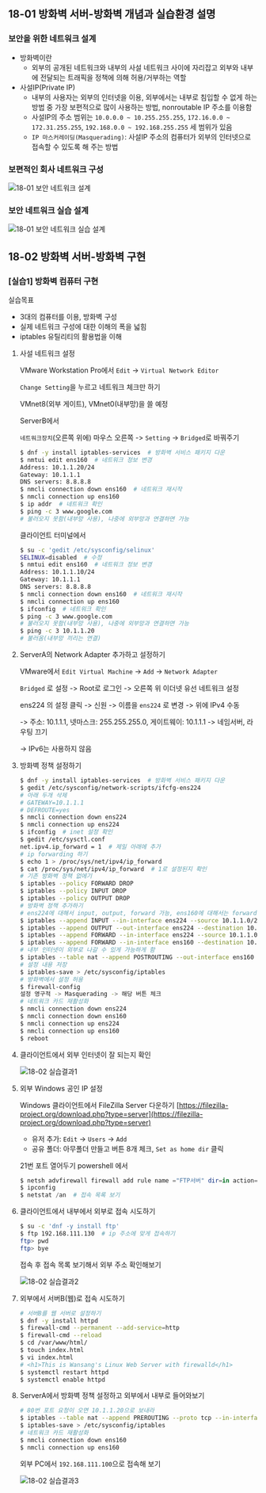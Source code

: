 ## 18-01 방화벽 서버-방화벽 개념과 실습환경 설명

### 보안을 위한 네트워크 설계

- 방화벽이란
  - 외부의 공개된 네트워크와 내부의 사설 네트워크 사이에 자리잡고 외부와 내부에 전달되는 트래픽을 정책에 의해 허용/거부하는 역할
- 사설IP(Private IP)
  - 내부의 사용자는 외부의 인터넷을 이용, 외부에서는 내부로 침입할 수 없게 하는 방법 중 가장 보편적으로 많이 사용하는 방법, nonroutable IP 주소를 이용함
  - 사설IP의 주소 범위는 `10.0.0.0 ~ 10.255.255.255`, `172.16.0.0 ~ 172.31.255.255`, `192.168.0.0 ~ 192.168.255.255` 세 범위가 있음
  - `IP 마스커레이딩(Masquerading)`: 사설IP 주소의 컴퓨터가 외부의 인터넷으로 접속할 수 있도록 해 주는 방법

### 보편적인 회사 네트워크 구성

![18-01 보안 네트워크 설계](./assets/18-01보안네트워크설계.png)

### 보안 네트워크 실습 설계

![18-01 보안 네트워크 실습 설계](./assets/18-01보안네트워크실습설계.png)

## 18-02 방화벽 서버-방화벽 구현

### [실습1] 방화벽 컴퓨터 구현

실습목표
- 3대의 컴퓨터를 이용, 방화벽 구성
- 실제 네트워크 구성에 대한 이해의 폭을 넓힘
- iptables 유틸리티의 활용법을 이해

1. 사설 네트워크 설정

    VMware Workstation Pro에서 `Edit` -> `Virtual Network Editor`

    `Change Setting`을 누르고 네트워크 체크만 하기

    VMnet8(외부 게이트), VMnet0(내부망)을 쓸 예정

    ServerB에서

    `네트워크장치`(오른쪽 위에) 마우스 오른쪽 -> `Setting` -> `Bridged`로 바꿔주기

    ```bash
    $ dnf -y install iptables-services  # 방화벽 서비스 패키지 다운
    $ nmtui edit ens160  # 네트워크 정보 변경
    Address: 10.1.1.20/24
    Gateway: 10.1.1.1
    DNS servers: 8.8.8.8
    $ nmcli connection down ens160  # 네트워크 재시작
    $ nmcli connection up ens160
    $ ip addr  # 네트워크 확인
    $ ping -c 3 www.google.com
    # 불러오지 못함(내부망 사용), 나중에 외부망과 연결하면 가능
    ```

    클라이언트 터미널에서

    ```bash
    $ su -c 'gedit /etc/sysconfig/selinux'
    SELINUX=disabled  # 수정
    $ nmtui edit ens160  # 네트워크 정보 변경
    Address: 10.1.1.10/24
    Gateway: 10.1.1.1
    DNS servers: 8.8.8.8
    $ nmcli connection down ens160  # 네트워크 재시작
    $ nmcli connection up ens160
    $ ifconfig  # 네트워크 확인
    $ ping -c 3 www.google.com
    # 불러오지 못함(내부망 사용), 나중에 외부망과 연결하면 가능
    $ ping -c 3 10.1.1.20
    # 불러옴(내부망 끼리는 연결)
    ```

2. ServerA의 Network Adapter 추가하고 설정하기

    VMware에서 `Edit Virtual Machine` -> `Add` -> `Network Adapter`

    `Bridged` 로 설정 -> Root로 로그인 -> 오른쪽 위 이더넷 유선 네트워크 설정

    ens224 의 설정 클릭 -> 신원 -> 이름을 `ens224` 로 변경 -> 위에 IPv4 수동

    -> 주소: 10.1.1.1, 넷마스크: 255.255.255.0, 게이트웨이: 10.1.1.1 -> 네임서버, 라우팅 끄기

    -> IPv6는 사용하지 않음

3. 방화벽 정책 설정하기

    ```bash
    $ dnf -y install iptables-services  # 방화벽 서비스 패키지 다운
    $ gedit /etc/sysconfig/network-scripts/ifcfg-ens224
    # 아래 두개 삭제
    # GATEWAY=10.1.1.1  
    # DEFROUTE=yes
    $ nmcli connection down ens224
    $ nmcli connection up ens224
    $ ifconfig  # inet 설정 확인
    $ gedit /etc/sysctl.conf
    net.ipv4.ip_forward = 1  # 제일 아래에 추가
    # ip forwarding 하기
    $ echo 1 > /proc/sys/net/ipv4/ip_forward
    $ cat /proc/sys/net/ipv4/ip_forward  # 1로 설정된지 확인
    # 기존 방화벽 정책 없에기
    $ iptables --policy FORWARD DROP
    $ iptables --policy INPUT DROP
    $ iptables --policy OUTPUT DROP
    # 방화벽 정책 추가하기
    # ens224에 대해서 input, output, forward 가능, ens160에 대해서는 forward만 가능
    $ iptables --append INPUT --in-interface ens224 --source 10.1.1.0/24 --match state --state NEW,ESTABLISHED --jump ACCEPT
    $ iptables --append OUTPUT --out-interface ens224 --destination 10.1.1.0/24 --match state --state NEW,ESTABLISHED --jump ACCEPT
    $ iptables --append FORWARD --in-interface ens224 --source 10.1.1.0/24 --destination 0.0.0.0/0 --match state --state NEW,ESTABLISHED --jump ACCEPT
    $ iptables --append FORWARD --in-interface ens160 --destination 10.1.1.0/24 --match state --state ESTABLISHED --jump ACCEPT
    # 내부 인터넷이 외부로 나갈 수 있게 가능하게 함
    $ iptables --table nat --append POSTROUTING --out-interface ens160 --jump MASQUERADE
    # 설정 내용 저장
    $ iptables-save > /etc/sysconfig/iptables
    # 방화벽에서 설정 허용
    $ firewall-config
    설정 영구적 -> Masquerading -> 해당 버튼 체크
    # 네트워크 카드 재활성화
    $ nmcli connection down ens224
    $ nmcli connection down ens160
    $ nmcli connection up ens224
    $ nmcli connection up ens160
    $ reboot
    ```

4. 클라이언트에서 외부 인터넷이 잘 되는지 확인

    ![18-02 실습결과1](./assets/18-02실습결과1.png)

5. 외부 Windows 공인 IP 설정

    Windows 클라이언트에서 FileZilla Server 다운하기 [https://filezilla-project.org/download.php?type=server](https://filezilla-project.org/download.php?type=server)

    - 유저 추가: `Edit` -> `Users` -> `Add`
    - 공유 폴더: 아무폴더 만들고 버튼 8개 체크, `Set as home dir` 클릭

    21번 포트 열어두기 powershell 에서

    ```powershell
    $ netsh advfirewall firewall add rule name ="FTP서버" dir=in action=allow protocol=tcp localport=21
    $ ipconfig
    $ netstat /an  # 접속 목록 보기
    ```

6. 클라이언트에서 내부에서 외부로 접속 시도하기

    ```bash
    $ su -c 'dnf -y install ftp'
    $ ftp 192.168.111.130  # ip 주소에 맞게 접속하기
    ftp> pwd
    ftp> bye
    ```

    접속 후 접속 목록 보기해서 외부 주소 확인해보기

    ![18-02 실습결과2](./assets/18-02실습결과2.png)

7. 외부에서 서버B(웹)로 접속 시도하기

    ```bash
    # 서버B를 웹 서버로 설정하기
    $ dnf -y install httpd
    $ firewall-cmd --permanent --add-service=http
    $ firewall-cmd --reload
    $ cd /var/www/html/
    $ touch index.html
    $ vi index.html
    # <h1>This is Wansang's Linux Web Server with firewalld</h1>
    $ systemctl restart httpd
    $ systemctl enable httpd
    ```

8. ServerA에서 방화벽 정책 설정하고 외부에서 내부로 들어와보기

    ```bash
    # 80번 포트 요청이 오면 10.1.1.20으로 보내라
    $ iptables --table nat --append PREROUTING --proto tcp --in-interface ens160 --dport 80 --jump DNAT --to-destination 10.1.1.20
    $ iptables-save > /etc/sysconfig/iptables
    # 네트워크 카드 재활성화
    $ nmcli connection down ens160
    $ nmcli connection up ens160
    ```

    외부 PC에서 `192.168.111.100`으로 접속해 보기

    ![18-02 실습결과3](./assets/18-02실습결과3.png)

